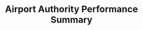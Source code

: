 ---
title: Airport Authority Performance Summary
excerpt: "The Airport Authority Performance Dashboard provides a quick snapshot of all relevant data with a user-centric view to offer a detailed analysis. Any Airport Authority official can use this dashboard to make informed decisions swiftly- like interchanging terminals in case of delays or emergencies. They can also study the most popular flight routes, their patterns, and the sources as well as destinations of major airliners. A passenger feedback section provides insights about the travelers’ satisfaction level regarding various amenities. This section is further divided into terminal-wise and month-wise level of satisfaction."
webUrl: https://community.powerbi.com/t5/Data-Stories-Gallery/Airport-Authority-Performance-Summary/td-p/628963
type: download
heat: 100

provider:
  name: Power BI Community
  domain: powerbi.com
  images:
    - url: /assets/images/organizations/powerbi.com-50x50.jpg
      width: 50
      height: 50

topics:
  - Power BI

tags:
  - Business

images:
  - url: https://community.powerbi.com/oxcrx34285/attachments/oxcrx34285/DataStoriesGallery/2504/1/Airport%20Authority%20Performance%20Summary.png
    width: 1366
    height: 768
    title: "Airport Authority Performance Summary"
---